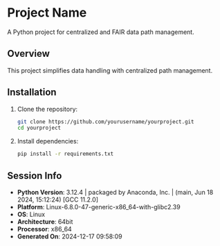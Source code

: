# Project Name

A Python project for centralized and FAIR data path management.

## **Overview**

This project simplifies data handling with centralized path management.

## **Installation**

1. Clone the repository:
   ```bash
   git clone https://github.com/yourusername/yourproject.git
   cd yourproject
   ```
2. Install dependencies:
   ```bash
   pip install -r requirements.txt
   ```


## **Session Info**

- **Python Version**: 3.12.4 | packaged by Anaconda, Inc. | (main, Jun 18 2024, 15:12:24) [GCC 11.2.0]
- **Platform**: Linux-6.8.0-47-generic-x86_64-with-glibc2.39
- **OS**: Linux
- **Architecture**: 64bit
- **Processor**: x86_64
- **Generated On**: 2024-12-17 09:58:09